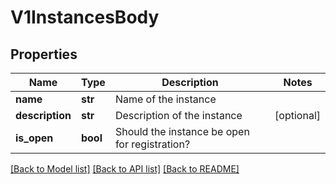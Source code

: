 # V1InstancesBody

## Properties
Name | Type | Description | Notes
------------ | ------------- | ------------- | -------------
**name** | **str** | Name of the instance | 
**description** | **str** | Description of the instance | [optional] 
**is_open** | **bool** | Should the instance be open for registration? | 

[[Back to Model list]](../README.md#documentation-for-models) [[Back to API list]](../README.md#documentation-for-api-endpoints) [[Back to README]](../README.md)

